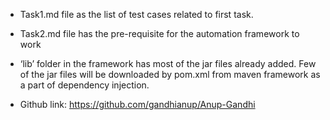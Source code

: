 -   Task1.md file as the list of test cases related to first task.

-   Task2.md file has the pre-requisite for the automation framework to work

-   ‘lib’ folder in the framework has most of the jar files already added. Few
    of the jar files will be downloaded by pom.xml from maven framework as a
    part of dependency injection.

-   Github link: <https://github.com/gandhianup/Anup-Gandhi>
